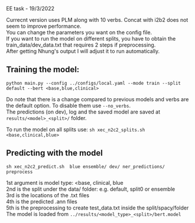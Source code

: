 EE task - 19/3/2022

Currecnt version uses PLM along with 10 verbs. Concat with i2b2 does not seem to improve performance.<br>
You can change the parameters you want on the config file.<br>
If you want to run the model on different splits, you have to obtain the train_data/dev_data.txt that requires 2 steps if preprocessing.<br>
After getting Nhung's output I will adjust it to run automatically.

## Training the model: 
```
python main.py --config ../configs/local.yaml --mode train --split default --bert <base,blue,clinical> 
```
Do note that there is a change compared to previous models and verbs are the default option. To disable them use ```--no_verbs```.<br>
The predictions (on dev), log and the saved model are saved at ```results/<model>_<split>/``` folder.

To run the model on all splits use: 
```sh xec_n2c2_splits.sh <base,clinical,blue>```

<!-- ## Evaluating the predictions:
```
python main.py --config ../configs/local.yaml --mode predict --test_path ../data/default/spacy/dev_data.txt --bert blue --model_folder ../results/blue_default/
```
The results predictions will be under ```predictions/test/``` of the model folder specified.
To evalutate the predictions you have to give the two folders (gold, predicted) to the eval script:<br>
```
python eval_script_v3.py ../data/default/brat/dev ../results/blue_default/predictions/test/
```
 -->

## Predicting with the model
```
sh xec_n2c2_predict.sh  blue ensemble/ dev/ ner_predictions/ preprocess
```
1st argument is model type: <base, clinical, blue <br>
2nd is the split under the data/ folder: e.g. default, split0 or ensemble<br>
3rd is the locations of the .txt files<br>
4th is the predicted .ann files<br>
5th is the preprocessing to create test_data.txt inside the split/spacy/folder<br>
The model is loaded from ```../results/<model_type>_<split>/bert.model```
